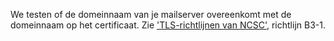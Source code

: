 We testen of de domeinnaam van je mailserver overeenkomt met de domeinnaam op het certificaat. Zie ['TLS-richtlijnen van NCSC'](https://www.ncsc.nl/actueel/whitepapers/ict-beveiligingsrichtlijnen-voor-transport-layer-security-tls.html), richtlijn B3-1.

